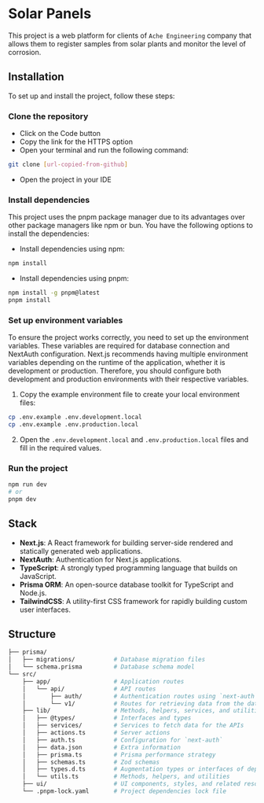 # Solar Panels

This project is a web platform for clients of `Ache Engineering` company that allows them to register samples from solar plants and monitor the level of corrosion.

## Installation

To set up and install the project, follow these steps:

### Clone the repository

- Click on the Code button
- Copy the link for the HTTPS option
- Open your terminal and run the following command:

```bash
git clone [url-copied-from-github]
```

- Open the project in your IDE

### Install dependencies

This project uses the pnpm package manager due to its advantages over other package managers like npm or bun. You have the following options to install the dependencies:

- Install dependencies using npm:

```bash
npm install
```

- Install dependencies using pnpm:

```bash
npm install -g pnpm@latest
pnpm install
```

### Set up environment variables

To ensure the project works correctly, you need to set up the environment variables. These variables are required for database connection and NextAuth configuration. Next.js recommends having multiple environment variables depending on the runtime of the application, whether it is development or production. Therefore, you should configure both development and production environments with their respective variables.

1. Copy the example environment file to create your local environment files:

```bash
cp .env.example .env.development.local
cp .env.example .env.production.local
```

2. Open the `.env.development.local` and `.env.production.local` files and fill in the required values.

### Run the project

```bash
npm run dev
# or
pnpm dev
```

## Stack

- **Next.js**: A React framework for building server-side rendered and statically generated web applications.
- **NextAuth**: Authentication for Next.js applications.
- **TypeScript**: A strongly typed programming language that builds on JavaScript.
- **Prisma ORM**: An open-source database toolkit for TypeScript and Node.js.
- **TailwindCSS**: A utility-first CSS framework for rapidly building custom user interfaces.

## Structure

```sh
├── prisma/
│   ├── migrations/           # Database migration files
│   └── schema.prisma         # Database schema model
└── src/
    ├── app/                  # Application routes
    │   └── api/              # API routes
    │       ├── auth/         # Authentication routes using `next-auth`
    │       └── v1/           # Routes for retrieving data from the database
    ├── lib/                  # Methods, helpers, services, and utilities
    │   ├── @types/           # Interfaces and types
    │   ├── services/         # Services to fetch data for the APIs
    │   ├── actions.ts        # Server actions
    │   ├── auth.ts           # Configuration for `next-auth`
    │   ├── data.json         # Extra information
    │   ├── prisma.ts         # Prisma performance strategy
    │   ├── schemas.ts        # Zod schemas
    │   ├── types.d.ts        # Augmentation types or interfaces of dependencies
    │   └── utils.ts          # Methods, helpers, and utilities
    ├── ui/                   # UI components, styles, and related resources
    └── .pnpm-lock.yaml       # Project dependencies lock file
```
